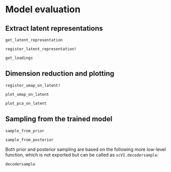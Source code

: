 # Model evaluation 

## Extract latent representations

```@docs
get_latent_representation
```

```@docs
register_latent_representation!
```

```@docs
get_loadings
```

## Dimension reduction and plotting

```@docs
register_umap_on_latent!
```

```@docs
plot_umap_on_latent
```

```@docs
plot_pca_on_latent
```

## Sampling from the trained model 

```@docs
sample_from_prior
```

```@docs
sample_from_posterior
```

Both prior and posterior sampling are based on the following more low-level function, which is not exported but can be called as `scVI.decodersample`:

```@docs
decodersample
```
